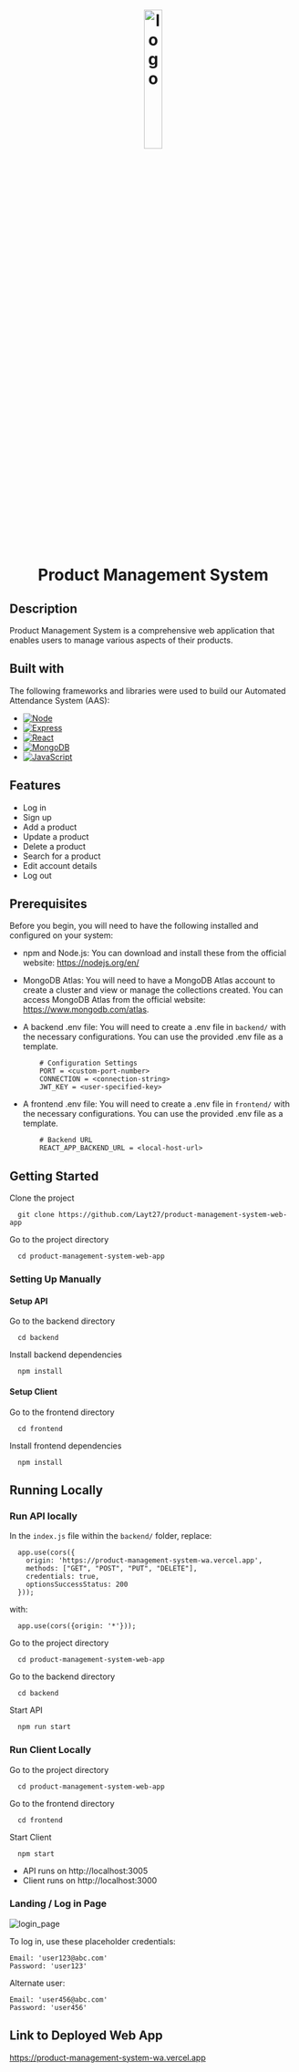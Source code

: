 <h1 align="center">
  <img src="https://github.com/Layt27/product-management-system-web-app/assets/122161035/d67e340f-11ff-4043-abbe-26f1ff90b4b9" alt="logo" width="25%" height="25%">
  <br>
  Product Management System
</h1>

## Description

Product Management System is a comprehensive web application that enables users to manage various aspects of their products.


## Built with

The following frameworks and libraries were used to build our Automated Attendance System (AAS):

* [![Node][Node.js]][Node-url]
* [![Express][Express.js]][Express-url]
* [![React][React.js]][React-url]
* [![MongoDB][MongoDB]][MongoDB-url]
* [![JavaScript][JavaScript]][JavaScript-url]



[Node.js]: https://img.shields.io/badge/node.js-6DA55F?style=for-the-badge&logo=node.js&logoColor=white
[Node-url]: https://nodejs.org/en
[Express.js]: https://img.shields.io/badge/express.js-%23404d59.svg?style=for-the-badge&logo=express&logoColor=%2361DAFB
[Express-url]: https://expressjs.com/
[React.js]: https://img.shields.io/badge/React-000000?style=for-the-badge&logo=react&logoColor=61DAFB
[React-url]: https://reactjs.org/
[MongoDB]: https://img.shields.io/badge/MongoDB-%234ea94b.svg?style=for-the-badge&logo=mongodb&logoColor=white
[MongoDB-url]: https://www.mongodb.com/
[JavaScript]: https://img.shields.io/badge/javascript-%23323330.svg?style=for-the-badge&logo=javascript&logoColor=%23F7DF1E
[JavaScript-url]: https://developer.mozilla.org/en-US/docs/Web/JavaScript

## Features

- Log in
- Sign up
- Add a product
- Update a product
- Delete a product
- Search for a product
- Edit account details
- Log out



## Prerequisites
Before you begin, you will need to have the following installed and configured on your system:

* npm and Node.js: You can download and install these from the official website: https://nodejs.org/en/
* MongoDB Atlas: You will need to have a MongoDB Atlas account to create a cluster and view or manage the collections created. You can access MongoDB Atlas from the official website: https://www.mongodb.com/atlas.
* A backend .env file: You will need to create a .env file in `backend/` with the necessary configurations. You can use the provided .env file as a template.

    ```.env
        # Configuration Settings
        PORT = <custom-port-number>
        CONNECTION = <connection-string>
        JWT_KEY = <user-specified-key>
    ```
* A frontend .env file: You will need to create a .env file in `frontend/` with the necessary configurations. You can use the provided .env file as a template.

    ```.env
        # Backend URL
        REACT_APP_BACKEND_URL = <local-host-url>
    ```
## Getting Started

Clone the project
```shell
  git clone https://github.com/Layt27/product-management-system-web-app
```

Go to the project directory
```shell
  cd product-management-system-web-app
```



### Setting Up Manually

#### Setup API

Go to the backend directory
```shell
  cd backend
```

Install backend dependencies
```shell
  npm install
```

#### Setup Client

Go to the frontend directory
```shell
  cd frontend
```

Install frontend dependencies 
```shell
  npm install
```

## Running Locally

### Run API locally

In the `index.js` file within the `backend/` folder, replace:
```shell
  app.use(cors({
    origin: 'https://product-management-system-wa.vercel.app',
    methods: ["GET", "POST", "PUT", "DELETE"],
    credentials: true,
    optionsSuccessStatus: 200
  }));
```

with:
```shell
  app.use(cors({origin: '*'}));
```

Go to the project directory
```shell
  cd product-management-system-web-app
```

Go to the backend directory
```shell
  cd backend
```

Start API
```shell
  npm run start
```

### Run Client Locally

Go to the project directory
```shell
  cd product-management-system-web-app
```

Go to the frontend directory
```shell
  cd frontend
```

Start Client
```shell
  npm start
```

* API runs on http://localhost:3005
* Client runs on http://localhost:3000


### Landing / Log in Page
![login_page](https://github.com/Layt27/product-management-system-web-app/assets/122161035/f2bea69e-310c-41a7-b2e4-d234c59cc68e)

To log in, use these placeholder credentials:
```
Email: 'user123@abc.com'
Password: 'user123'
```

Alternate user:
```
Email: 'user456@abc.com'
Password: 'user456'
```


## Link to Deployed Web App
https://product-management-system-wa.vercel.app
